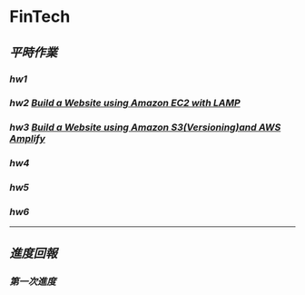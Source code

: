 # FinTech
## *平時作業*
### *hw1*
### *hw2*   [*Build a Website using Amazon EC2 with LAMP*](https://www.youtube.com/watch?v=2R5UBtN_2SM&feature=youtu.be)
### *hw3*   [*Build a Website using Amazon S3(Versioning)and AWS Amplify*](https://www.youtube.com/watch?v=9P9PlCctCDQ)
### *hw4*
### *hw5*
### *hw6*
---
## *進度回報*
### *第一次進度*
